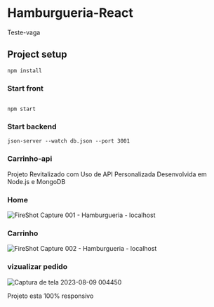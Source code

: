 # Hamburgueria-React
Teste-vaga

## Project setup
```
npm install
```

### Start front
```

npm start
```

### Start backend
```
json-server --watch db.json --port 3001
```
### Carrinho-api

Projeto Revitalizado com Uso de API Personalizada Desenvolvida em Node.js e MongoDB

### Home

![FireShot Capture 001 - Hamburgueria - localhost](https://github.com/M4noel/Hamburgueria-React/assets/86434035/5073c500-1a58-4b3e-b98a-d3b028314138)

### Carrinho
 
![FireShot Capture 002 - Hamburgueria - localhost](https://github.com/M4noel/Hamburgueria-React/assets/86434035/4cea3e64-3893-4641-9b60-afbe7dedeb80)

### vizualizar pedido 
![Captura de tela 2023-08-09 004450](https://github.com/M4noel/Hamburgueria-React/assets/86434035/ec8b98b5-c9bf-47af-8d18-8b66f9aff5d7)

Projeto esta 100% responsivo 
